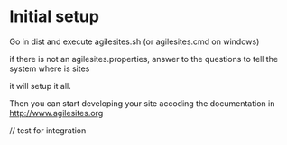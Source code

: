 # Initial setup

Go in dist and execute agilesites.sh (or agilesites.cmd on windows)

if there is not an agilesites.properties,  answer to the questions to tell the system where is sites 

it will setup it all.

Then you can start developing your site accoding the documentation in http://www.agilesites.org

// test for integration
